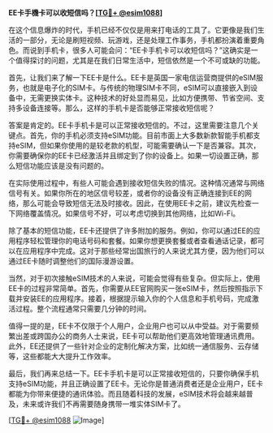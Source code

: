 **EE卡手機卡可以收短信吗？[[TG💪+ @esim1088](https://t.me/s/esim1088)]**

在这个信息爆炸的时代，手机已经不仅仅是用来打电话的工具了。它更像是我们生活的一部分，无论是刷短视频、玩游戏，还是处理工作事务，手机都扮演着重要角色。而说到手机卡，很多人可能会问：“EE卡手机卡可以收短信吗？”这确实是一个值得探讨的问题，尤其是在我们日常生活中，短信依然是一个不可或缺的功能。

首先，让我们来了解一下EE卡是什么。EE卡是英国一家电信运营商提供的eSIM服务，也就是电子化的SIM卡。与传统的物理SIM卡不同，eSIM可以直接嵌入到设备中，无需更换实体卡。这种技术的好处显而易见，比如方便携带、节省空间、支持多设备连接等。那么，这样的手机卡是否能够正常接收短信呢？

答案是肯定的。EE卡手机卡是可以正常接收短信的。不过，这里需要注意几个关键点。首先，你的手机必须支持eSIM功能。目前市面上大多数新款智能手机都支持eSIM，但如果你使用的是较老款的机型，可能需要确认一下是否兼容。其次，你需要确保你的EE卡已经激活并且绑定到了你的设备上。如果一切设置正确，那么短信功能应该是没有问题的。

在实际使用过程中，有些人可能会遇到接收短信失败的情况。这种情况通常与网络信号有关。如果你所在的地区信号较差，或者你的设备没有正确连接到EE的网络，那么可能会导致短信无法及时接收。因此，在使用EE卡之前，建议先检查一下网络覆盖情况。如果信号不好，可以考虑切换到其他网络，比如Wi-Fi。

除了基本的短信功能，EE卡还提供了许多附加的服务。例如，你可以通过EE的应用程序轻松管理你的电话号码和套餐。如果你想更换套餐或者查看通话记录，都可以在应用程序中完成。这对于那些经常出国旅行的人来说尤其方便，因为他们可以通过EE卡随时调整他们的国际漫游设置。

当然，对于初次接触eSIM技术的人来说，可能会觉得有些复杂。但实际上，使用EE卡的过程非常简单。首先，你需要从EE官网购买一张eSIM卡，然后按照指示下载并安装EE的应用程序。接着，根据提示输入你的个人信息和手机号码，完成激活过程。整个流程通常只需要几分钟的时间。

值得一提的是，EE卡不仅限于个人用户，企业用户也可以从中受益。对于需要频繁出差或跨国办公的商务人士来说，EE卡可以帮助他们更高效地管理通讯费用。此外，EE还提供了一些针对企业的定制化解决方案，比如统一通信服务、云存储等，这些都能大大提升工作效率。

最后，我们再来总结一下。EE卡手机卡是可以正常接收短信的，只要你确保手机支持eSIM功能，并且正确设置了EE卡。无论你是普通消费者还是企业用户，EE卡都能为你带来便捷的通讯体验。而且随着科技的发展，eSIM技术将会越来越普及，未来或许我们不再需要随身携带一堆实体SIM卡了。

[[TG💪+ @esim1088](https://t.me/s/esim1088) ![Image](https://i.postimg.cc/4NQfJmqS/Snipaste-2025-05-13-00-14-12.png)]